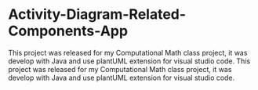 # Activity-Diagram-Related-Components-App
This project was released for my Computational Math class project, it was develop with Java and use plantUML extension for visual studio code. This project was released for my Computational Math class project, it was develop with Java and use plantUML extension for visual studio code.
